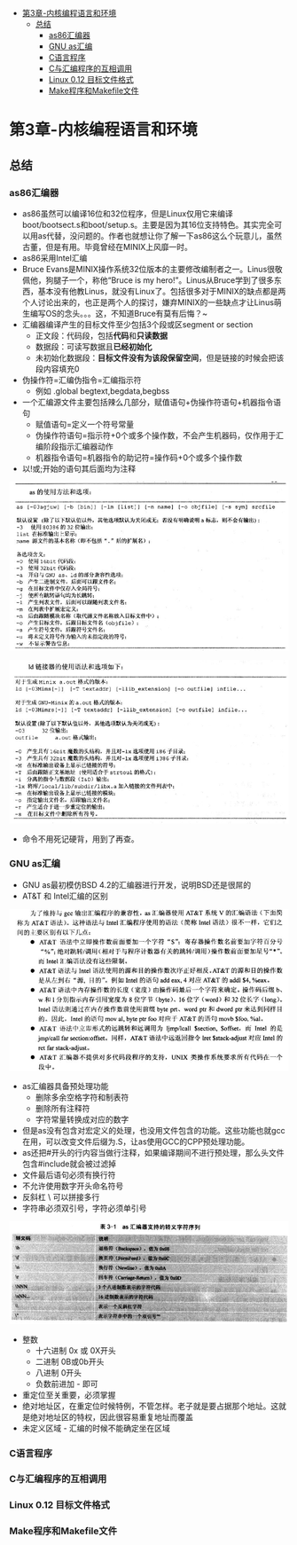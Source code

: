 <!-- TOC depthFrom:1 depthTo:6 withLinks:1 updateOnSave:1 orderedList:0 -->

- [第3章-内核编程语言和环境](#第3章-内核编程语言和环境)
	- [总结](#总结)
		- [as86汇编器](#as86汇编器)
		- [GNU as汇编](#gnu-as汇编)
		- [C语言程序](#c语言程序)
		- [C与汇编程序的互相调用](#c与汇编程序的互相调用)
		- [Linux 0.12 目标文件格式](#linux-012-目标文件格式)
		- [Make程序和Makefile文件](#make程序和makefile文件)

<!-- /TOC -->
# 第3章-内核编程语言和环境

## 总结

### as86汇编器
* as86虽然可以编译16位和32位程序，但是Linux仅用它来编译boot/bootsect.s和boot/setup.s。主要是因为其16位支持特色。其实完全可以用as代替，没问题的。作者也就想让你了解一下as86这么个玩意儿，虽然古董，但是有用。毕竟曾经在MINIX上风靡一时。
* as86采用Intel汇编
* Bruce Evans是MINIX操作系统32位版本的主要修改编制者之一。Linus很敬佩他，狗腿子一个，称他“Bruce is my hero!”。Linus从Bruce学到了很多东西，基本没有他教Linus，就没有Linux了。包括很多对于MINIX的缺点都是两个人讨论出来的，也正是两个人的探讨，嫌弃MINIX的一些缺点才让Linus萌生编写OS的念头。。。这，不知道Bruce有莫有后悔？~
* 汇编器编译产生的目标文件至少包括3个段或区segment or section
  - 正文段：代码段，包括**代码**和**只读数据**
  - 数据段：可读写数据且**已经初始化**
  - 未初始化数据段：**目标文件没有为该段保留空间**，但是链接的时候会把该段内容填充0
* 伪操作符=汇编伪指令=汇编指示符
  - 例如 .global begtext,begdata,begbss
* 一个汇编源文件主要包括辣么几部分，赋值语句+伪操作符语句+机器指令语句
  - 赋值语句=定义一个符号常量
  - 伪操作符语句=指示符+0个或多个操作数，不会产生机器码，仅作用于汇编阶段指示汇编器动作
  - 机器指令语句=机器指令的助记符=操作码+0个或多个操作数
* 以!或;开始的语句其后面均为注释


![1528551729294.png](image/1528551729294.png)


![1528551737601.png](image/1528551737601.png)

* 命令不用死记硬背，用到了再查。

### GNU as汇编

* GNU as最初模仿BSD 4.2的汇编器进行开发，说明BSD还是很屌的
* AT&T 和 Intel汇编的区别

![1528552242845.png](image/1528552242845.png)

* as汇编器具备预处理功能
  - 删除多余空格字符和制表符
  - 删除所有注释符
  - 字符常量转换成对应的数字
* 但是as没有包含对宏定义的处理，也没用文件包含的功能。这些功能也就gcc在用，可以改变文件后缀为.S，让as使用GCC的CPP预处理功能。
* as还把#开头的行内容当做行注释，如果编译期间不进行预处理，那么头文件包含#include就会被过滤掉
* 文件最后语句必须有换行符
* 不允许使用数字开头命名符号
* 反斜杠 \ 可以拼接多行
* 字符串必须双引号，字符必须单引号

![1528552841135.png](image/1528552841135.png)

* 整数
  - 十六进制 0x 或 0X开头
  - 二进制 0B或0b开头
  - 八进制 0开头
  - 负数前进加 - 即可
* 重定位至关重要，必须掌握
* 绝对地址区，在重定位时候特例，不管怎样。老子就是要占据那个地址。这就是绝对地址区的特权，因此很容易重复地址而覆盖
* 未定义区域 - 汇编的时候不能确定坐在区域

### C语言程序

### C与汇编程序的互相调用

### Linux 0.12 目标文件格式

### Make程序和Makefile文件
